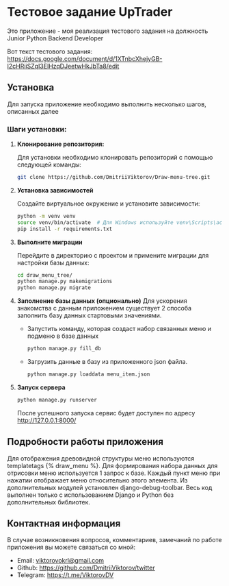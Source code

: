 # Тестовое задание UpTrader

Это приложение - моя реализация тестового задания на должность Junior Python Backend Developer

Вот текст тестового задания:
https://docs.google.com/document/d/1XTnbcXhejyGB-I2cHRiiSZqI3ElHzqDJeetwHkJbTa8/edit

## Установка

Для запуска приложение необходимо выполнить несколько шагов, описанных далее

### Шаги установки:

1. **Клонирование репозитория:**
   
   Для установки необходимо клонировать репозиторий с помощью следующей команды:
   ```bash
   git clone https://github.com/DmitriiViktorov/Draw-menu-tree.git
   ```

2. **Установка зависимостей**
   
   Создайте виртуальное окружение и установите зависимости:

   ```bash
   python -m venv venv
   source venv/bin/activate  # Для Windows используйте venv\Scripts\activate
   pip install -r requirements.txt
    ```

3. **Выполните миграции**

   Перейдите в директорию с проектом и примените миграции для настройки базы данных:

   ```bash
   cd draw_menu_tree/
   python manage.py makemigrations
   python manage.py migrate
    ```
   
4. **Заполнение базы данных (опционально)**
   Для ускорения знакомства с данным приложением существует 2 способа заполнить базу данных стартовыми значениями.


   - Запустить команду, которая создаст набор связанных меню и подменю в базе данных
  
      ```bash
      python manage.py fill_db
      ``` 
   - Загрузить данные в базу из приложенного json файла.
      ```bash
      python manage.py loaddata menu_item.json
      ```   
   
5. **Запуск сервера**
   
   ```bash
   python manage.py runserver
   ```

    После успешного запуска сервис будет доступен по адресу http://127.0.0.1:8000/


## Подробности работы приложения

Для отображения древовидной структуры меню используются templatetags {% draw_menu %}. Для формирования набора данных для отрисовки меню 
используется 1 запрос к базе. Каждый пункт меню при нажатии отображает меню относительно этого элемента.
Из дополнительных модулей установлен django-debug-toolbar. Весь код выполнен только с использованием Django и Python без дополнительных библиотек.


## Контактная информация

В случае возникновения вопросов, комментариев, замечаний по работе приложения вы можете связаться со мной:
- Email: viktorovokrl@gmail.com
- Github: https://github.com/DmitriiViktorov/twitter
- Telegram: https://t.me/ViktorovDV

